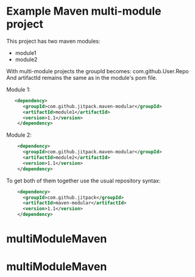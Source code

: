 Example Maven multi-module project
===

This project has two maven modules:
- module1
- module2

With multi-module projects the groupId becomes: com.github.User.Repo
And artifactId remains the same as in the module's pom file.

Module 1:
```xml
   <dependency>
      <groupId>com.github.jitpack.maven-modular</groupId>
      <artifactId>module1</artifactId>
      <version>1.1</version>
    </dependency>
```

Module 2:
```xml
    <dependency>
      <groupId>com.github.jitpack.maven-modular</groupId>
      <artifactId>module2</artifactId>
      <version>1.1</version>
    </dependency>
```

To get both of them together use the usual repository syntax:

```xml
    <dependency>
      <groupId>com.github.jitpack</groupId>
      <artifactId>maven-modular</artifactId>
      <version>1.1</version>
    </dependency>
```
# multiModuleMaven
# multiModuleMaven
